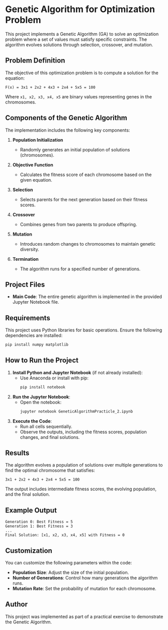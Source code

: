 # Genetic Algorithm for Optimization Problem

This project implements a Genetic Algorithm (GA) to solve an optimization problem where a set of values must satisfy specific constraints. The algorithm evolves solutions through selection, crossover, and mutation.

## Problem Definition
The objective of this optimization problem is to compute a solution for the equation:

```
F(x) = 3x1 + 2x2 + 4x3 + 2x4 + 5x5 = 100
```

Where `x1, x2, x3, x4, x5` are binary values representing genes in the chromosomes.

## Components of the Genetic Algorithm
The implementation includes the following key components:

1. **Population Initialization**
   - Randomly generates an initial population of solutions (chromosomes).

2. **Objective Function**
   - Calculates the fitness score of each chromosome based on the given equation.

3. **Selection**
   - Selects parents for the next generation based on their fitness scores.

4. **Crossover**
   - Combines genes from two parents to produce offspring.

5. **Mutation**
   - Introduces random changes to chromosomes to maintain genetic diversity.

6. **Termination**
   - The algorithm runs for a specified number of generations.

## Project Files
- **Main Code**: The entire genetic algorithm is implemented in the provided Jupyter Notebook file.

## Requirements
This project uses Python libraries for basic operations. Ensure the following dependencies are installed:

```bash
pip install numpy matplotlib
```

## How to Run the Project
1. **Install Python and Jupyter Notebook** (if not already installed):
   - Use Anaconda or install with pip:
     ```bash
     pip install notebook
     ```
2. **Run the Jupyter Notebook**:
   - Open the notebook:
     ```bash
     jupyter notebook GeneticAlgorithmPracticle_2.ipynb
     ```
3. **Execute the Code**:
   - Run all cells sequentially.
   - Observe the outputs, including the fitness scores, population changes, and final solutions.

## Results
The algorithm evolves a population of solutions over multiple generations to find the optimal chromosome that satisfies:
```
3x1 + 2x2 + 4x3 + 2x4 + 5x5 = 100
```
The output includes intermediate fitness scores, the evolving population, and the final solution.

## Example Output
```
Generation 0: Best Fitness = 5
Generation 1: Best Fitness = 3
...
Final Solution: [x1, x2, x3, x4, x5] with Fitness = 0
```

## Customization
You can customize the following parameters within the code:
- **Population Size**: Adjust the size of the initial population.
- **Number of Generations**: Control how many generations the algorithm runs.
- **Mutation Rate**: Set the probability of mutation for each chromosome.

## Author
This project was implemented as part of a practical exercise to demonstrate the Genetic Algorithm.

